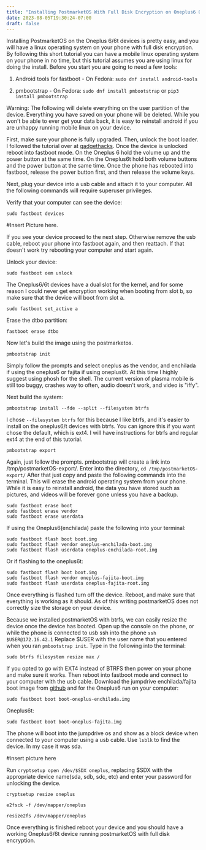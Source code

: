 ```yaml
---
title: "Installing PostmarketOS With Full Disk Encryption on Oneplus6 Oneplus6t Devices"
date: 2023-08-05T19:30:24-07:00
draft: false
---
```


Installing PostmarketOS on the Oneplus 6/6t devices is pretty easy, and you will have a linux operating system on your phone with full disk encryption. By following this short tutorial you can have a mobile linux operating system on your phone in no time, but this tutorial assumes you are using linux for doing the install. Before you start you are going to need a few tools:

1) Android tools for fastboot - On Fedora: `sudo dnf install android-tools`

2) pmbootstrap - On Fedora: `sudo dnf install pmbootstrap` or `pip3 install pmbootstrap`

Warning: The following will delete everything on the user partition of the device. Everything you have saved on your phone will be deleted. While you won't be able to ever get your data back, it is easy to reinstall android if you are unhappy running mobile linux on your device.

First, make sure your phone is fully upgraded. Then, unlock the boot loader. I followed the tutorial over at [gadgethacks](https://oneplus.gadgethacks.com/how-to/unlock-bootloader-your-oneplus-6-0185473/). Once the device is unlocked reboot into fastboot mode. On the Oneplus 6 hold the volume up and the power button at the same time. On the Oneplus6t hold both volume buttons and the power button at the same time. Once the phone has rebooted into fastboot, release the power button first, and then release the volume keys.

Next, plug your device into a usb cable and attach it to your computer. All the following commands will require superuser privileges. 

Verify that your computer can see the device:

```
sudo fastboot devices
```

#Insert Picture here.

If you see your device proceed to the next step. Otherwise remove the usb cable, reboot your phone into fastboot again, and then reattach. If that doesn't work try rebooting your computer and start again.

Unlock your device:

```
sudo fastboot oem unlock
```

The Oneplus6/6t devices have a dual slot for the kernel, and for some reason I could never get encryption working when booting from slot b, so make sure that the device will boot from slot a.

```
sudo fastboot set_active a
```

Erase the dtbo partition:

```
fastboot erase dtbo
```

Now let's build the image using the postmarketos.

```
pmbootstrap init
```

Simply follow the prompts and select oneplus as the vendor, and enchilada if using the oneplus6 or fajita if using oneplus6t. At this time I highly suggest using phosh for the shell. The current version of plasma mobile is still too buggy, crashes way to often, audio doesn't work, and video is "iffy".

Next build the system:

```
pmbootstrap install --fde --split --filesystem btrfs

```

I chose `--filesystem btrfs` for this because I like btrfs, and it's easier to install on the oneplus6/t devices with btrfs. You can ignore this if you want chose the default, which is ext4. I will have instructions for btrfs and regular ext4 at the end of this tutorial.

```
pmbootstrap export
```

Again, just follow the prompts. pmbootstrap will create a link into /tmp/postmarketOS-export/. Enter into the directory, `cd /tmp/postmarketOS-export/` After that just copy and paste the following commands into the terminal. This will erase the android operating system from your phone. While it is easy to reinstall android, the data you have stored such as pictures, and videos will be forever gone unless you have a backup.

```
sudo fastboot erase boot
sudo fastboot erase vendor
sudo fastboot erase userdata
```

If using the Oneplus6(enchilada) paste the following into your terminal:

```
sudo fastboot flash boot boot.img
sudo fastboot flash vendor oneplus-enchilada-boot.img
sudo fastboot flash userdata oneplus-enchilada-root.img
```

Or if flashing to the oneplus6t:


```
sudo fastboot flash boot boot.img
sudo fastboot flash vendor oneplus-fajita-boot.img
sudo fastboot flash userdata oneplus-fajita-root.img
```

Once everything is flashed turn off the device. Reboot, and make sure that everything is working as it should. As of this writing postmarketOS does not correctly size the storage on your device.

Because we installed postmarketOS with btrfs, we can easily resize the device once the device has booted. Open up the console on the phone, or while the phone is connected to usb ssh into the phone `ssh $USER@172.16.42.1` Replace $USER with the user name that you entered when you ran `pmbootstrap init`. Type in the following into the terminal:

```
sudo btrfs filesystem resize max /
```

If you opted to go with EXT4 instead of BTRFS then power on your phone and make sure it works. Then reboot into fastboot mode and connect to your computer with the usb cable. Download the jumpdrive enchilada/fajita boot image from [github](https://github.com/dreemurrs-embedded/Jumpdrive/releases) and for the Oneplus6 run on your computer:

```
sudo fastboot boot boot-oneplus-enchilada.img 
```

Oneplus6t:

```
sudo fastboot boot boot-oneplus-fajita.img
```

The phone will boot into the jumpdrive os and show as a block device when connected to your computer using a usb cable. Use `lsblk` to find the device. In my case it was sda.

#insert picture here

Run `cryptsetup open /dev/$SDX oneplus`, replacing $SDX with the appropriate device name(sda, sdb, sdc, etc) and enter your password for unlocking the device.

```
cryptsetup resize oneplus

e2fsck -f /dev/mapper/oneplus

resize2fs /dev/mapper/oneplus
```

Once everything is finished reboot your device and you should have a working Oneplus6/6t device running postmarketOS with full disk encryption.

